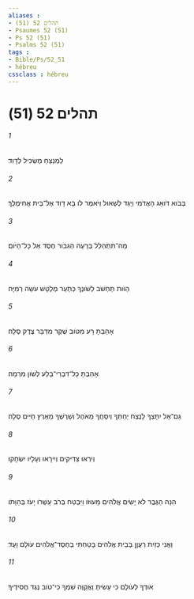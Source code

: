```yaml
---
aliases : 
- תהלים 52 (51)
- Psaumes 52 (51)
- Ps 52 (51)
- Psalms 52 (51)
tags : 
- Bible/Ps/52_51
- hébreu
cssclass : hébreu
---
```


# תהלים 52 (51)

###### 1
לַמְנַצֵּחַ מַשְׂכִּיל לְדָוִד׃
###### 2
בְּבֹוא דֹּואֵג הָאֲדֹמִי וַיַּגֵּד לְשָׁאוּל וַיֹּאמֶר לֹו בָּא דָוִד אֶל־בֵּית אֲחִימֶלֶךְ׃
###### 3
מַה־תִּתְהַלֵּל בְּרָעָה הַגִּבֹּור חֶסֶד אֵל כָּל־הַיֹּום׃
###### 4
הַוֹּות תַּחְשֹׁב לְשֹׁונֶךָ כְּתַעַר מְלֻטָּשׁ עֹשֵׂה רְמִיָּה׃
###### 5
אָהַבְתָּ רָּע מִטֹּוב שֶׁקֶר מִדַּבֵּר צֶדֶק סֶלָה׃
###### 6
אָהַבְתָּ כָל־דִּבְרֵי־בָלַע לְשֹׁון מִרְמָה׃
###### 7
גַּם־אֵל יִתָּצְךָ לָנֶצַח יַחְתְּךָ וְיִסָּחֲךָ מֵאֹהֶל וְשֵׁרֶשְׁךָ מֵאֶרֶץ חַיִּים סֶלָה׃
###### 8
וְיִרְאוּ צַדִּיקִים וְיִירָאוּ וְעָלָיו יִשְׂחָקוּ׃
###### 9
הִנֵּה הַגֶּבֶר לֹא יָשִׂים אֱלֹהִים מָעוּזֹּו וַיִּבְטַח בְּרֹב עָשְׁרֹו יָעֹז בְּהַוָּתֹו׃
###### 10
וַאֲנִי כְּזַיִת רַעֲןָן בְּבֵית אֱלֹהִים בָּטַחְתִּי בְחֶסֶד־אֱלֹהִים עֹולָם וָעֶד׃
###### 11
אֹודְךָ לְעֹולָם כִּי עָשִׂיתָ וַאֲקַוֶּה שִׁמְךָ כִי־טֹוב נֶגֶד חֲסִידֶיךָ׃
